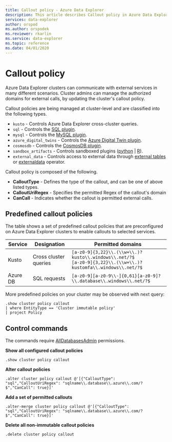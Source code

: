 ```yaml
---
title: Callout policy - Azure Data Explorer
description: This article describes Callout policy in Azure Data Explorer.
services: data-explorer
author: orspod
ms.author: orspodek
ms.reviewer: rkarlin
ms.service: data-explorer
ms.topic: reference
ms.date: 04/01/2020
---
```

# Callout policy

Azure Data Explorer clusters can communicate with external services in many different scenarios.
Cluster admins can manage the authorized domains for external calls, by updating the cluster's callout policy.

Callout policies are being managed at cluster-level and are classified into the following types.
* `kusto` - Controls Azure Data Explorer cross-cluster queries.
* `sql` - Controls the [SQL plugin](../query/sqlrequestplugin.md).
* `mysql` - Controls the [MySQL plugin](../query/mysqlrequest-plugin.md).
* `azure_digital_twins` - Controls the [Azure Digital Twin plugin](../query/azure-digital-twins-query-request-plugin.md).
* `cosmosdb` - Controls the [CosmosDB plugin](../query/cosmosdb-plugin.md).
* `sandbox_artifacts` - Controls sandboxed plugins ([python](../query/pythonplugin.md) | [R](../query/rplugin.md)).
* `external_data` - Controls access to external data through [external tables](../query/schema-entities/externaltables.md) or [externaldata](../query/externaldata-operator.md) operator.

Callout policy is composed of the following.

* **CalloutType** - Defines the type of the callout, and can be one of above listed types.
* **CalloutUriRegex** - Specifies the permitted Regex of the callout's domain
* **CanCall** - Indicates whether the callout is permitted external calls.

## Predefined callout policies

The table shows a set of predefined callout policies that are preconfigured on Azure Data Explorer clusters to enable callouts to selected services.

|Service      |Designation  |Permitted domains |
|-------------|-------------|-------------|
|Kusto |Cross cluster queries |`[a-z0-9]{3,22}\\.(\\w+\\.)?kusto\\.windows\\.net/?$` <br> `[a-z0-9]{3,22}\\.(\\w+\\.)?kustomfa\\.windows\\.net/?$` |
|Azure DB |SQL requests |`[a-z0-9][a-z0-9\\-]{0,61}[a-z0-9]?\\.database\\.windows\\.net/?$`|

More predefined policies on your cluster may be observed with next query:

```kusto
.show cluster policy callout 
| where EntityType == 'Cluster immutable policy'
| project Policy
```

## Control commands

The commands require [AllDatabasesAdmin](access-control/role-based-authorization.md) permissions.

**Show all configured callout policies**

```kusto
.show cluster policy callout
```

**Alter callout policies**

```kusto
.alter cluster policy callout @'[{"CalloutType": "sql","CalloutUriRegex": "sqlname\\.database\\.azure\\.com/?$","CanCall": true}]'
```

**Add a set of permitted callouts**

```kusto
.alter-merge cluster policy callout @'[{"CalloutType": "sql","CalloutUriRegex": "sqlname\\.database\\.azure\\.com/?$","CanCall": true}]'
```

**Delete all non-immutable callout policies**

```kusto
.delete cluster policy callout
```
